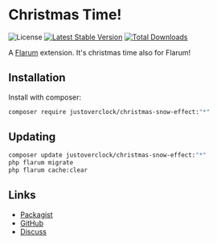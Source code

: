 # Christmas Time!

![License](https://img.shields.io/badge/license-MIT-blue.svg) [![Latest Stable Version](https://img.shields.io/packagist/v/justoverclock/christmas-snow-effect.svg)](https://packagist.org/packages/justoverclock/christmas-snow-effect) [![Total Downloads](https://img.shields.io/packagist/dt/justoverclock/christmas-snow-effect.svg)](https://packagist.org/packages/justoverclock/christmas-snow-effect)

A [Flarum](http://flarum.org) extension. It&#39;s christmas time also for Flarum!

## Installation

Install with composer:

```sh
composer require justoverclock/christmas-snow-effect:"*"
```

## Updating

```sh
composer update justoverclock/christmas-snow-effect:"*"
php flarum migrate
php flarum cache:clear
```

## Links

- [Packagist](https://packagist.org/packages/justoverclock/christmas-snow-effect)
- [GitHub](https://github.com/justoverclock/christmas-snow-effect)
- [Discuss](https://discuss.flarum.org/d/PUT_DISCUSS_SLUG_HERE)
